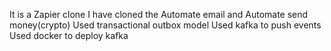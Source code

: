 It is a Zapier clone
I have cloned the Automate email and Automate send money(crypto)
Used transactional outbox model
Used kafka to push events
Used docker to deploy kafka
